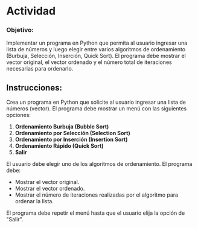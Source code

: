 # Actividad

### Objetivo:
Implementar un programa en Python que permita al usuario ingresar una lista de números y luego elegir entre varios algoritmos de ordenamiento (Burbuja, Selección, Inserción, Quick Sort). El programa debe mostrar el vector original, el vector ordenado y el número total de iteraciones necesarias para ordenarlo.

## Instrucciones:
Crea un programa en Python que solicite al usuario ingresar una lista de números (vector). El programa debe mostrar un menú con las siguientes opciones:

   1. **Ordenamiento Burbuja (Bubble Sort)**
   2. **Ordenamiento por Selección (Selection Sort)**
   3. **Ordenamiento por Inserción (Insertion Sort)**
   4. **Ordenamiento Rápido (Quick Sort)**
   5. **Salir**

El usuario debe elegir uno de los algoritmos de ordenamiento. El programa debe:

   - Mostrar el vector original.
   - Mostrar el vector ordenado.
   - Mostrar el número de iteraciones realizadas por el algoritmo para ordenar la lista.

El programa debe repetir el menú hasta que el usuario elija la opción de "Salir".

